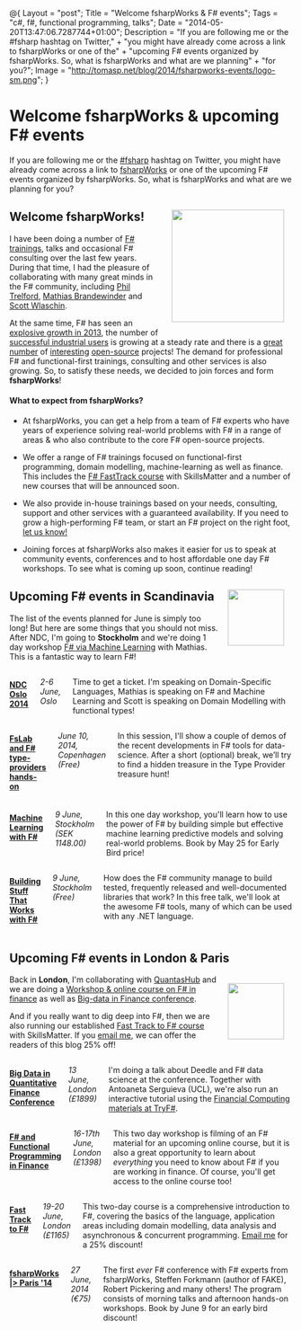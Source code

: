 ﻿@{
  Layout = "post";
  Title = "Welcome fsharpWorks & F# events";
  Tags = "c#, f#, functional programming, talks";
  Date = "2014-05-20T13:47:06.7287744+01:00";
  Description = "If you are following me or the #fsharp hashtag on Twitter," +
    "you might have already come across a link to fsharpWorks or one of the" +
    "upcoming F# events organized by fsharpWorks. So, what is fsharpWorks and what are we planning" +
    "for you?";
  Image = "http://tomasp.net/blog/2014/fsharpworks-events/logo-sm.png";
}

Welcome fsharpWorks & upcoming F# events
========================================

If you are following me or the [#fsharp](https://twitter.com/hashtag/fsharp) hashtag on Twitter,
you might have already come across a link to [fsharpWorks](http://fsharpworks.com/) or one of the
upcoming F# events organized by fsharpWorks. So, what is fsharpWorks and what are we planning
for you?

<img src="http://tomasp.net/blog/2014/fsharpworks-events/logo-sm.png" style="width:200px;float:right;margin:15px" />

Welcome fsharpWorks!
--------------------

I have been doing a number of [F# trainings](https://skillsmatter.com/courses/473-tomas-petricek-phil-trelford-fast-track-to-fsharp),
talks and occasional F# consulting over the last few years. During that time, I had the pleasure of collaborating
with many great minds in the F# community, including [Phil Trelford](http://trelford.com/blog/), 
[Mathias Brandewinder](http://www.clear-lines.com/blog/) and [Scott Wlaschin](http://fsharpforfunandprofit.com/).

At the same time, F# has seen an [explosive growth in 2013](http://www.eweek.com/developer/microsofts-f-language-number-12-with-a-bullet.html),
the number of [successful industrial users](http://fsharp.org/testimonials/) is growing at a steady rate
and there is a [great](https://github.com/fsharp/) [number](https://github.com/fsprojects/) of 
[interesting](https://github.com/BlueMountainCapital/Deedle)
[open-source](https://github.com/BlueMountainCapital/FSharpRProvider/) projects!
The demand for professional F# and functional-first trainings, consulting
and other services is also growing. So, to satisfy these needs, we decided to join forces
and form **fsharpWorks**!

#### What to expect from fsharpWorks?

 * At fsharpWorks, you can get a help from a team of F# experts who have years of experience
   solving real-world problems with F# in a range of areas & who also contribute to the core F# 
   open-source projects.

 * We offer a range of F# trainings focused on functional-first programming,
   domain modelling, machine-learning as well as finance. This includes the 
   [F# FastTrack course](https://skillsmatter.com/courses/473-tomas-petricek-phil-trelford-fast-track-to-fsharp) 
   with SkillsMatter and a number of new courses that will be announced soon.

 * We also provide in-house trainings based on your needs, consulting, support and other
   services with a guaranteed availability. If you need to grow a high-performing F# 
   team, or start an F# project on the right foot, [let us know!](mailto:info@fsharpworks.com)
   
 * Joining forces at fsharpWorks also makes it easier for us to speak at community events,
   conferences and to host affordable one day F# workshops. To see what is coming up soon,
   continue reading!

   <img src="http://tomasp.net/blog/2014/fsharpworks-events/ndc.png" style="width:100px;float:right;margin:15px" />

Upcoming F# events in Scandinavia
------------------

The list of the events planned for June is simply too long! But here are some things that you
should not miss. After NDC, I'm going to **Stockholm** and we're doing 1 day workshop 
[F# via Machine Learning](http://www.eventbrite.com/e/machine-learning-with-f-tickets-11594646901)
with Mathias. This is a fantastic way to learn F#!

 <div class="row"><div class="small-6 columns">

#### [NDC Oslo 2014](http://www.ndcoslo.com/)
_2-6 June, Oslo_

Time to get a ticket. I'm speaking on Domain-Specific Languages, Mathias
is speaking on F# and Machine Learning and Scott is speaking on Domain
Modelling with functional types!

</div><div class="small-6 columns">


#### [FsLab and F# type-providers hands-on](http://www.meetup.com/MoedegruppeFunktionelleKoebenhavnere/events/183190562/)
_June 10, 2014, Copenhagen (Free)_

In this session, I'll show a couple of demos of the recent developments in F# 
tools for data-science. After a short (optional) break, we’ll try to find a 
hidden treasure in the Type Provider treasure hunt!

</div></div><div class="row"><div class="small-6 columns">

#### [Machine Learning with F#](http://www.eventbrite.com/e/machine-learning-with-f-tickets-11594646901)
_9 June, Stockholm (SEK 1148.00)_

In this one day workshop, you'll learn how to use the power of F# by building 
simple but effective machine learning predictive models and solving real-world 
problems. Book by May 25 for Early Bird price! 

</div><div class="small-6 columns">

#### [Building Stuff That Works with F#](https://www.eventbrite.com/e/notes-on-using-f-in-production-tickets-11658377521)
_9 June, Stockholm (Free)_

How does the F# community manage to build tested, frequently released and 
well-documented libraries that work? In this free talk, we'll look at the awesome F# 
tools, many of which can be used with any .NET language.

</div></div>

Upcoming F# events in London & Paris
------------------

<img src="http://tomasp.net/blog/2014/fsharpworks-events/qsh.jpg" style="width:100px;float:right;margin:15px" />

Back in **London**, I'm collaborating with [QuantasHub](http://www.quantshub.com/) and we are 
doing a [Workshop & online course on F# in finance](http://wbstraining.com/php/events/showevent.php?id=237)
as well as [Big-data in Finance conference](http://wbstraining.com/php/conferences/?id=127).

And if you really want to dig deep into F#, then we are also running our established
[Fast Track to F# course](https://skillsmatter.com/courses/473-tomas-petricek-phil-trelford-fast-track-to-fsharp) 
with SkillsMatter. If you [email me](mailto:tomas@tomasp.net), we can offer the readers of this
blog 25% off!

<div class="row"><div class="small-6 columns">

#### [Big Data in Quantitative Finance Conference](http://wbstraining.com/php/conferences/?id=127)
_13 June, London (£1899)_

I'm doing a talk about Deedle and F# data science at the conference. Together with 
Antoaneta Serguieva (UCL), we're also run an interactive tutorial
using the [Financial Computing materials at TryF#](http://www.tryfsharp.org/Learn).

</div><div class="small-6 columns">

#### [F# and Functional Programming in Finance](http://wbstraining.com/php/events/showevent.php?id=237)
_16-17th June, London (£1398)_

This two day workshop is filming of an F# material for an upcoming online course, but it 
is also a great opportunity to learn about _everything_ you need to know about F# if you 
are working in finance. Of course, you'll get access to the online course too!

</div></div><div class="row"><div class="small-6 columns">

#### [Fast Track to F#](https://skillsmatter.com/courses/473-tomas-petricek-phil-trelford-fast-track-to-fsharp)
_19-20 June, London (£1165)_

This two-day course is a comprehensive introduction to F#, covering the basics of the language,
application areas including domain modelling, data analysis and asynchronous & concurrent 
programming. [Email me](mailto:tomas@tomasp.net) for a 25% discount!

</div><div class="small-6 columns">

#### [fsharpWorks |> Paris '14](http://fsharpworks.com/paris/2014.html)
_27 June, 2014 (€75)_

The first _ever_ F# conference with F# experts from fsharpWorks, Steffen Forkmann (author of FAKE),
Robert Pickering and many others! The program consists of morning talks and afternoon hands-on
workshops. Book by June 9 for an early bird discount!

</div></div>





